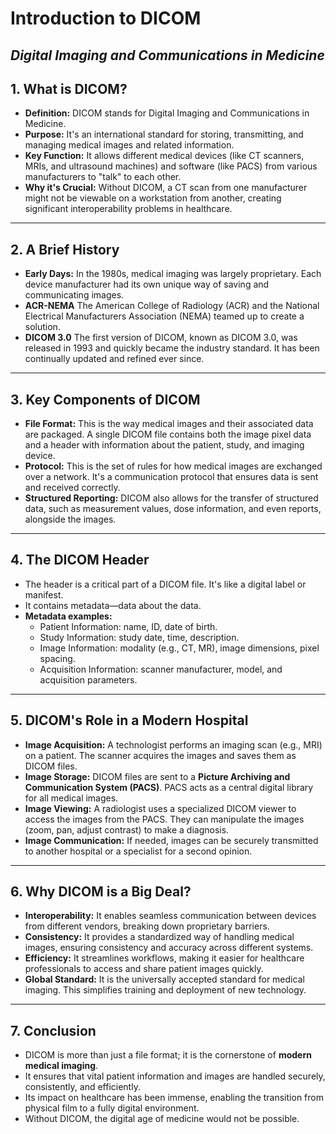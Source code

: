 # Introduction to DICOM  
*Digital Imaging and Communications in Medicine*
---

## 1. What is DICOM?
- **Definition:** DICOM stands for Digital Imaging and Communications in Medicine.
- **Purpose:** It's an international standard for storing, transmitting, and managing medical images and related information.
- **Key Function:** It allows different medical devices (like CT scanners, MRIs, and ultrasound machines) and software (like PACS) from various manufacturers to "talk" to each other.
- **Why it's Crucial:** Without DICOM, a CT scan from one manufacturer might not be viewable on a workstation from another, creating significant interoperability problems in healthcare.
---

## 2. A Brief History
- **Early Days:** In the 1980s, medical imaging was largely proprietary. Each device manufacturer had its own unique way of saving and communicating images.
- **ACR-NEMA** The American College of Radiology (ACR) and the National Electrical Manufacturers Association (NEMA) teamed up to create a solution.
- **DICOM 3.0** The first version of DICOM, known as DICOM 3.0, was released in 1993 and quickly became the industry standard. It has been continually updated and refined ever since.
---

## 3. Key Components of DICOM
- **File Format:** This is the way medical images and their associated data are packaged. A single DICOM file contains both the image pixel data and a header with information about the patient, study, and imaging device. 
- **Protocol:** This is the set of rules for how medical images are exchanged over a network. It's a communication protocol that ensures data is sent and received correctly.  
- **Structured Reporting:** DICOM also allows for the transfer of structured data, such as measurement values, dose information, and even reports, alongside the images. 
---

## 4. The DICOM Header  
- The header is a critical part of a DICOM file. It's like a digital label or manifest. 
- It contains metadata—data about the data.  
- **Metadata examples:**
  - Patient Information: name, ID, date of birth.
  - Study Information: study date, time, description.
  - Image Information: modality (e.g., CT, MR), image dimensions, pixel spacing.
  - Acquisition Information: scanner manufacturer, model, and acquisition parameters.
---

## 5. DICOM's Role in a Modern Hospital 
- **Image Acquisition:** A technologist performs an imaging scan (e.g., MRI) on a patient. The scanner acquires the images and saves them as DICOM files.
- **Image Storage:** DICOM files are sent to a **Picture Archiving and Communication System (PACS)**. PACS acts as a central digital library for all medical images.
- **Image Viewing:** A radiologist uses a specialized DICOM viewer to access the images from the PACS. They can manipulate the images (zoom, pan, adjust contrast) to make a diagnosis.
- **Image Communication:** If needed, images can be securely transmitted to another hospital or a specialist for a second opinion.
---

## 6. Why DICOM is a Big Deal?
- **Interoperability:** It enables seamless communication between devices from different vendors, breaking down proprietary barriers.
- **Consistency:** It provides a standardized way of handling medical images, ensuring consistency and accuracy across different systems.
- **Efficiency:** It streamlines workflows, making it easier for healthcare professionals to access and share patient images quickly.
- **Global Standard:** It is the universally accepted standard for medical imaging. This simplifies training and deployment of new technology.
---

## 7. Conclusion
- DICOM is more than just a file format; it is the cornerstone of **modern medical imaging**.
- It ensures that vital patient information and images are handled securely, consistently, and efficiently.
- Its impact on healthcare has been immense, enabling the transition from physical film to a fully digital environment.
- Without DICOM, the digital age of medicine would not be possible.
